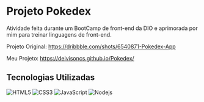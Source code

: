 # Projeto Pokedex

Atividade feita durante um BootCamp de front-end da DIO e aprimorada por mim para treinar linguagens de front-end.

Projeto Original: https://dribbble.com/shots/6540871-Pokedex-App
 
Meu Projeto: https://deivisoncs.github.io/Pokedex/

## Tecnologias Utilizadas

![HTML5](https://img.shields.io/badge/HTML5-000?style=for-the-badge&logo=html5)
![CSS3](https://img.shields.io/badge/CSS3-000?style=for-the-badge&logo=css3&logoColor=264CE4)
![JavaScript](https://img.shields.io/badge/JavaScript-000?style=for-the-badge&logo=javascript)
![Nodejs](https://img.shields.io/badge/NodeJS-000?style=for-the-badge&logo=NodeJS)
